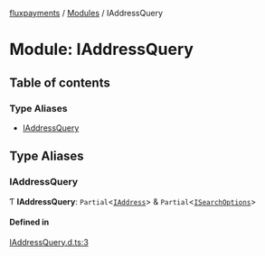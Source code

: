 [fluxpayments](../README.md) / [Modules](../modules.md) / IAddressQuery

# Module: IAddressQuery

## Table of contents

### Type Aliases

- [IAddressQuery](IAddressQuery.md#iaddressquery)

## Type Aliases

### IAddressQuery

Ƭ **IAddressQuery**: `Partial`\<[`IAddress`](../interfaces/IAddress.IAddress.md)\> & `Partial`\<[`ISearchOptions`](../interfaces/ISearchOptions.ISearchOptions.md)\>

#### Defined in

[IAddressQuery.d.ts:3](https://github.com/fluxpayments1/fluxpayments_api_ts/blob/01e4c870861eb72481e7012f506ea84f3680b290/src/types/flux_types/IAddressQuery.d.ts#L3)
